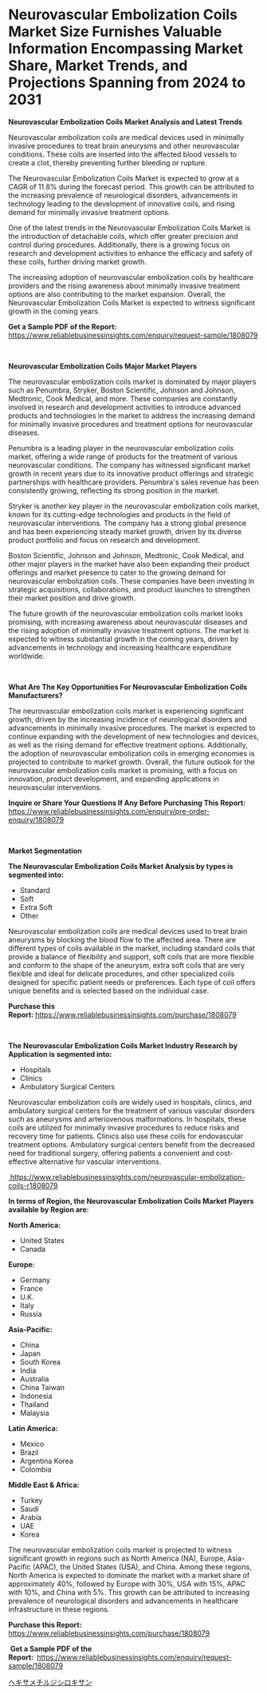 <p><h1>Neurovascular Embolization Coils Market Size Furnishes Valuable Information Encompassing Market Share, Market Trends, and Projections Spanning from 2024 to 2031</h1></p><p><strong>Neurovascular Embolization Coils Market Analysis and Latest Trends</strong></p>
<p><p>Neurovascular embolization coils are medical devices used in minimally invasive procedures to treat brain aneurysms and other neurovascular conditions. These coils are inserted into the affected blood vessels to create a clot, thereby preventing further bleeding or rupture.</p><p>The Neurovascular Embolization Coils Market is expected to grow at a CAGR of 11.8% during the forecast period. This growth can be attributed to the increasing prevalence of neurological disorders, advancements in technology leading to the development of innovative coils, and rising demand for minimally invasive treatment options.</p><p>One of the latest trends in the Neurovascular Embolization Coils Market is the introduction of detachable coils, which offer greater precision and control during procedures. Additionally, there is a growing focus on research and development activities to enhance the efficacy and safety of these coils, further driving market growth.</p><p>The increasing adoption of neurovascular embolization coils by healthcare providers and the rising awareness about minimally invasive treatment options are also contributing to the market expansion. Overall, the Neurovascular Embolization Coils Market is expected to witness significant growth in the coming years.</p></p>
<p><strong>Get a Sample PDF of the Report:&nbsp;</strong> <a href="https://www.reliablebusinessinsights.com/enquiry/request-sample/1808079">https://www.reliablebusinessinsights.com/enquiry/request-sample/1808079</a></p>
<p>&nbsp;</p>
<p><strong>Neurovascular Embolization Coils Major Market Players</strong></p>
<p><p>The neurovascular embolization coils market is dominated by major players such as Penumbra, Stryker, Boston Scientific, Johnson and Johnson, Medtronic, Cook Medical, and more. These companies are constantly involved in research and development activities to introduce advanced products and technologies in the market to address the increasing demand for minimally invasive procedures and treatment options for neurovascular diseases.</p><p>Penumbra is a leading player in the neurovascular embolization coils market, offering a wide range of products for the treatment of various neurovascular conditions. The company has witnessed significant market growth in recent years due to its innovative product offerings and strategic partnerships with healthcare providers. Penumbra's sales revenue has been consistently growing, reflecting its strong position in the market.</p><p>Stryker is another key player in the neurovascular embolization coils market, known for its cutting-edge technologies and products in the field of neurovascular interventions. The company has a strong global presence and has been experiencing steady market growth, driven by its diverse product portfolio and focus on research and development.</p><p>Boston Scientific, Johnson and Johnson, Medtronic, Cook Medical, and other major players in the market have also been expanding their product offerings and market presence to cater to the growing demand for neurovascular embolization coils. These companies have been investing in strategic acquisitions, collaborations, and product launches to strengthen their market position and drive growth.</p><p>The future growth of the neurovascular embolization coils market looks promising, with increasing awareness about neurovascular diseases and the rising adoption of minimally invasive treatment options. The market is expected to witness substantial growth in the coming years, driven by advancements in technology and increasing healthcare expenditure worldwide.</p></p>
<p>&nbsp;</p>
<p><strong>What Are The Key Opportunities For Neurovascular Embolization Coils Manufacturers?</strong></p>
<p><p>The neurovascular embolization coils market is experiencing significant growth, driven by the increasing incidence of neurological disorders and advancements in minimally invasive procedures. The market is expected to continue expanding with the development of new technologies and devices, as well as the rising demand for effective treatment options. Additionally, the adoption of neurovascular embolization coils in emerging economies is projected to contribute to market growth. Overall, the future outlook for the neurovascular embolization coils market is promising, with a focus on innovation, product development, and expanding applications in neurovascular interventions.</p></p>
<p><strong>Inquire or Share Your Questions If Any Before Purchasing This Report:</strong> <a href="https://www.reliablebusinessinsights.com/enquiry/pre-order-enquiry/1808079">https://www.reliablebusinessinsights.com/enquiry/pre-order-enquiry/1808079</a></p>
<p>&nbsp;</p>
<p><strong>Market Segmentation</strong></p>
<p><strong>The Neurovascular Embolization Coils Market Analysis by types is segmented into:</strong></p>
<p><ul><li>Standard</li><li>Soft</li><li>Extra Soft</li><li>Other</li></ul></p>
<p><p>Neurovascular embolization coils are medical devices used to treat brain aneurysms by blocking the blood flow to the affected area. There are different types of coils available in the market, including standard coils that provide a balance of flexibility and support, soft coils that are more flexible and conform to the shape of the aneurysm, extra soft coils that are very flexible and ideal for delicate procedures, and other specialized coils designed for specific patient needs or preferences. Each type of coil offers unique benefits and is selected based on the individual case.</p></p>
<p><strong>Purchase this Report:&nbsp;</strong><a href="https://www.reliablebusinessinsights.com/purchase/1808079">https://www.reliablebusinessinsights.com/purchase/1808079</a></p>
<p>&nbsp;</p>
<p><strong>The Neurovascular Embolization Coils Market Industry Research by Application is segmented into:</strong></p>
<p><ul><li>Hospitals</li><li>Clinics</li><li>Ambulatory Surgical Centers</li></ul></p>
<p><p>Neurovascular embolization coils are widely used in hospitals, clinics, and ambulatory surgical centers for the treatment of various vascular disorders such as aneurysms and arteriovenous malformations. In hospitals, these coils are utilized for minimally invasive procedures to reduce risks and recovery time for patients. Clinics also use these coils for endovascular treatment options. Ambulatory surgical centers benefit from the decreased need for traditional surgery, offering patients a convenient and cost-effective alternative for vascular interventions.</p></p>
<p><a href="https://www.reliablebusinessinsights.com/neurovascular-embolization-coils-r1808079">&nbsp;https://www.reliablebusinessinsights.com/neurovascular-embolization-coils-r1808079</a></p>
<p><strong>In terms of Region, the Neurovascular Embolization Coils Market Players available by Region are:</strong></p>
<p>
    <p> <strong> North America: </strong>
        <ul>
            <li>United States</li>
            <li>Canada</li>
        </ul>
        </p> 
    <p> <strong> Europe: </strong>
        <ul>
            <li>Germany</li>
            <li>France</li>
            <li>U.K.</li>
            <li>Italy</li>
            <li>Russia</li>
        </ul>
        </p> 
    <p> <strong> Asia-Pacific: </strong>
        <ul>
            <li>China</li>
            <li>Japan</li>
            <li>South Korea</li>
            <li>India</li>
            <li>Australia</li>
            <li>China Taiwan</li>
            <li>Indonesia</li>
            <li>Thailand</li>
            <li>Malaysia</li>
        </ul>
        </p> 
    <p> <strong> Latin America: </strong>
        <ul>
            <li>Mexico</li>
            <li>Brazil</li>
            <li>Argentina Korea</li>
            <li>Colombia</li>
        </ul>
        </p> 
    <p> <strong> Middle East & Africa: </strong>
        <ul>
            <li>Turkey</li>
            <li>Saudi</li>
            <li>Arabia</li>
            <li>UAE</li>
            <li>Korea</li>
        </ul>
    </p>
    </p>
<p><p>The neurovascular embolization coils market is projected to witness significant growth in regions such as North America (NA), Europe, Asia-Pacific (APAC), the United States (USA), and China. Among these regions, North America is expected to dominate the market with a market share of approximately 40%, followed by Europe with 30%, USA with 15%, APAC with 10%, and China with 5%. This growth can be attributed to increasing prevalence of neurological disorders and advancements in healthcare infrastructure in these regions.</p></p>
<p><strong>Purchase this Report: </strong><a href="https://www.reliablebusinessinsights.com/purchase/1808079">https://www.reliablebusinessinsights.com/purchase/1808079</a></p>
<p>&nbsp;<strong>Get a Sample PDF of the Report:&nbsp;&nbsp;</strong><a href="https://www.reliablebusinessinsights.com/enquiry/request-sample/1808079">https://www.reliablebusinessinsights.com/enquiry/request-sample/1808079</a></p>
<p><strong></strong></p>
<p><p><a href="https://github.com/LenoraKris2023/Market-Research-Report-List-1/blob/main/2213000168085.md">ヘキサメチルジシロキサン</a></p></p>